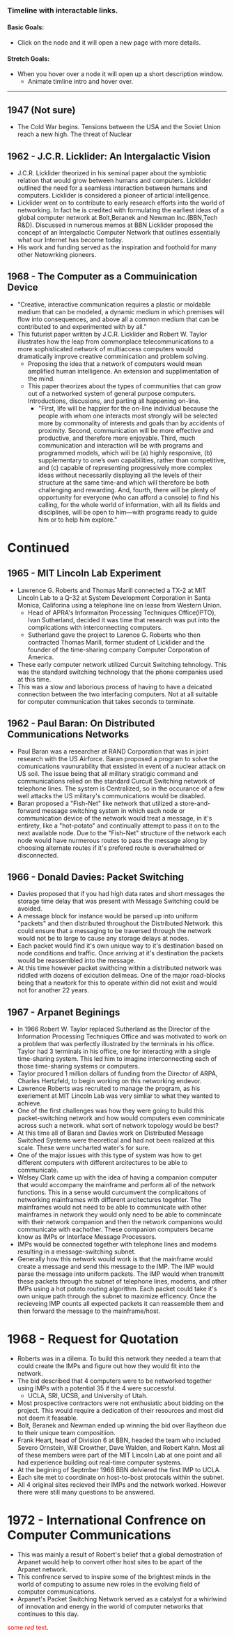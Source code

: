 ### Timeline with interactable links.  
#### Basic Goals: 
* Click on the node and it will open a new page with more details.
#### Stretch Goals: 
* When you hover over a node it will open up a short description window. 
  * Animate timline intro and hover over.
--- 
## 1947 (Not sure)
* The Cold War begins. Tensions between the USA and the Soviet Union reach a new high. The threat of Nuclear 
## 1962 - J.C.R. Licklider: An Intergalactic Vision
* J.C.R. Licklider theorized in his seminal paper about the symbiotic relation that would grow between humans and computers. Licklider outlined the need for a seamless interaction between humans and computers. Licklider is considered a pioneer of articial intelligence. 
* Licklider went on to contribute to early research efforts into the world of networking. In fact he is credited with formulating the earliest ideas of a global computer network at Bolt,Beranek and Newman Inc.(BBN,Tech R&D). Discussed in numerous memos at BBN Licklider proposed the concept of an Intergalactic Computer Network that outlines essentially what our Internet has become today. 
* His work and funding served as the inspiration and foothold for many other Netowrking pioneers. 
## 1968 - The Computer as a Commuinication Device 
* "Creative, interactive communication requires a plastic or moldable medium that can be modeled, a dynamic medium in which premises will flow into consequences, and above all a common medium that can be contributed to and experimented with by all."
* This futurist paper written by J.C.R. Licklider and Robert W. Taylor illustrates how the leap from commonplace telecommunications to a more sophisticated network of multiaccess computers would dramatically improve creative comminication and problem solving. 
  * Proposing the idea that a network of computers would mean amplified human intelligence. An extension and supplimentation of the mind. 
  * This paper theorizes about the types of communities that can grow out of a networked system of general purpose computers. Introductions, discusions, and parting all happening on-line. 
    * "First, life will be happier for the on-line individual because the people with whom one interacts most strongly will be selected more by commonality of interests and goals than by accidents of proximity. Second, communication will be more effective and productive, and therefore more enjoyable. Third, much communication and interaction will be with programs and programmed models, which will be (a) highly responsive, (b) supplementary to one’s own capabilities, rather than competitive, and (c) capable of representing progressively more complex ideas without necessarily displaying all the levels of their structure at the same time-and which will therefore be both challenging and rewarding. And, fourth, there will be plenty of opportunity for everyone (who can afford a console) to find his calling, for the whole world of information, with all its fields and disciplines, will be open to him—with programs ready to guide him or to help him explore."
# Continued 
## 1965 - MIT Lincoln Lab Experiment 
* Lawrence G. Roberts and Thomas Marill connected a TX-2 at MIT Lincoln Lab to a Q-32 at System Development Corporation in Santa Monica, Califorina using a telephone line on lease from Western Union. 
  * Head of APRA's Informaiton Processing Techniques Office(IPTO), Ivan Sutherland, decided it was time that research was put into the complications with interconnecting computers. 
  * Sutherland gave the project to Larence G. Roberts who then contracted Thomas Marill, former student of Licklider and the founder of the time-sharing company Computer Corporation of America. 
* These early computer network utilized Curcuit Switching tehnology. This was the standard switching technology that the phone companies used at this time. 
* This was a slow and laborious process of having to have a deicated connection between the two interfacing computers. Not at all suitable for computer communication that takes seconds to terminate. 
## 1962 - Paul Baran: On Distributed Communications Networks 
* Paul Baran was a researcher at RAND Corporation that was in joint research with the US Airforce. Baran proposed a program to solve the comunications vaunurability that exsisted in event of a nuclear attack on US soil. The issue being that all military stratigic command and communications relied on the standard Curcuit Switching network of telephone lines. The system is Centralized, so in the occurance of a few well attacks the US military's communications would be disabled. 
* Baran proposed a "Fish-Net" like network that utilized a store-and-forward message switching system in which each node or communication device of the network would treat a message, in it's entirety, like a "hot-potato" and continually attempt to pass it on to the next available node. Due to the "Fish-Net" structure of the network each node would have nurmerous routes to pass the message along by choosing alternate routes if it's prefered route is overwhelmed or disconnected.  
## 1966 - Donald Davies: Packet Switching
* Davies proposed that if you had high data rates and short messages  the storage time delay that was present with Message Switching could be avoided. 
* A message block for instance would be parsed up into uniform "packets" and then distributed throughout the Distributed Network. this could ensure that a messaging to be traversed through the network would not be to large to cause any storage delays at nodes.
* Each packet would find it's own unique way to it's destination based on node conditions and traffic. Once arriving at it's destination the packets would be reassembled into the message. 
* At this time however packet swithcing within a distributed network was riddled with dozens of exicution delimeas. One of the major road-blocks being that a newtork for this to operate within did not exist and would not for another 22 years. 
## 1967 - Arpanet Beginings 
* In 1966 Robert W. Taylor replaced Sutherland as the Director of the Information Processing Techniques Office and was motivated to work on a problem that was perfectly illustrated by the terminals in his office. Taylor had 3 terminals in his office, one for interacting with a single time-sharing system. This led him to imagine interconnecting each of those time-sharing systems or computers.  
* Taylor procured 1 million dollars of funding from the Director of ARPA, Charles Hertzfeld, to begin working on this networking endevor. 
* Lawrence Roberts was recruited to manage the program, as his exeriement at MIT Lincoln Lab was very simliar to what they wanted to achieve. 
* One of the first challenges was how they were going to build this packet-switching network and how would computers even comminicate across such a network. what sort of network topology would be best? 
* At this time all of Baran and Davies work on Distributed Message Switched Systems were theoretical and had not been realized at this scale. These were uncharted water's for sure. 
* One of the major issues with this type of system was how to get different computers with different arcitectures to be able to communicate. 
* Welsey Clark came up with the idea of having a companion computer that would accompany the mainframe and perform all of the network functions. This in a sense would curcumvent the complicaitons of networking mainframes with different arcitectures togehter. The mainframes would not need to be able to communicate with other mainframes in network they would only need to be able to commincate with their network companion and then the network companions would communicate with eachother. These companion computers became know as IMPs or Interface Message Processors. 
* IMPs would be connected together with telephone lines and modems resulting in a message-switching subnet. 
* Generally how this network would work is that the mainframe would create a message and send this message to the IMP. The IMP would parse the message into uniform packets. The IMP would when transmitt these packets through the subnet of telephone lines, modems, and other IMPs using a hot potato routing algorithm. Each packet could take it's own unique path through the subnet to maximize efficency. Once the recieveing IMP counts all expected packets it can reassemble them and then forward the message to the mainframe/host. 
# 1968 - Request for Quotation 
* Roberts was in a dilema. To build this network they needed a team that could create the IMPs and figure out how they would fit into the network. 
* The bid described that 4 computers were to be networked together using IMPs with a potential 35 if the 4 were successful. 
  * UCLA, SRI, UCSB, and University of Utah. 
* Most prospective contractors were not enthusiatic about bidding on the project. This would require a dedication of their resources and most did not deem it feasable. 
* Bolt, Beranek and Newman ended up winning the bid over Raytheon due to their unique team compositiion. 
* Frank Heart, head of Division 6 at BBN, headed the team who included Severo Ornstein, Will Crowther, Dave Walden, and Robert Kahn. Most all of these members were part of the MIT Lincoln Lab at one point and all had experience building out real-time computer systems. 
* At the begining of Septmber 1968 BBN delviered the first IMP to UCLA. 
* Each site met to coordinate on host-to-bost protocals within the subnet. 
* All 4 original sites recieved their IMPs and the network worked. However there were still many questions to be answered.  
# 1972 - International Confrence  on Computer Communications 
* This was mainly a result of Robert's belief that a global demostration of Arpanet would help to convert other host sites to be apart of the Arpanet network. 
* This confrence served to inspire some of the brightest minds in the world of computing to assume new roles in the evolving field of computer communications. 
* Arpanet's Packet Switching Network served as a catalyst for a whirlwind of innovation and energy in the world of computer networks that continues to this day. 


<span style="color:red">some *red* text</span>.
